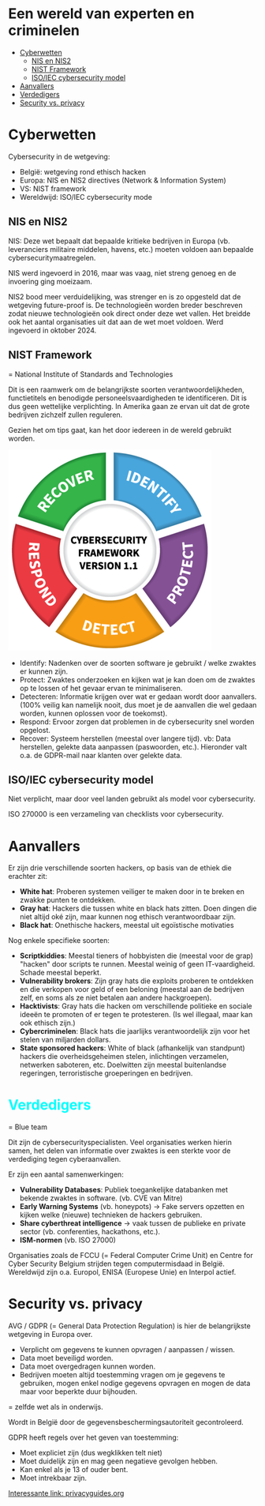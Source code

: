 <h1> Een wereld van experten en criminelen </h1>

- [Cyberwetten](#cyberwetten)
  - [NIS en NIS2](#nis-en-nis2)
  - [NIST Framework](#nist-framework)
  - [ISO/IEC cybersecurity model](#isoiec-cybersecurity-model)
- [Aanvallers](#aanvallers)
- [Verdedigers](#verdedigers)
- [Security vs. privacy](#security-vs-privacy)

# Cyberwetten

Cybersecurity in de wetgeving:

- België: wetgeving rond ethisch hacken
- Europa: NIS en NIS2 directives (Network & Information System)
- VS: NIST framework
- Wereldwijd: ISO/IEC cybersecurity mode

## NIS en NIS2

NIS: Deze wet bepaalt dat bepaalde kritieke bedrijven in Europa (vb. leveranciers militaire middelen, havens, etc.) moeten voldoen aan bepaalde cybersecuritymaatregelen.

NIS werd ingevoerd in 2016, maar was vaag, niet streng genoeg en de invoering ging moeizaam.

NIS2 bood meer verduidelijking, was strenger en is zo opgesteld dat de wetgeving future-proof is. De technologieën worden breder beschreven zodat nieuwe technologieën ook direct onder deze wet vallen. Het breidde ook het aantal organisaties uit dat aan de wet moet voldoen. Werd ingevoerd in oktober 2024.

## NIST Framework

= National Institute of Standards and Technologies

Dit is een raamwerk om de belangrijkste soorten verantwoordelijkheden, functietitels en benodigde personeelsvaardigheden te identificeren. Dit is dus geen wettelijke verplichting. In Amerika gaan ze ervan uit dat de grote bedrijven zichzelf zullen reguleren.

Gezien het om tips gaat, kan het door iedereen in de wereld gebruikt worden.

![NIST-framework](./img/h2/nist.png)

- Identify: Nadenken over de soorten software je gebruikt / welke zwaktes er kunnen zijn.
- Protect: Zwaktes onderzoeken en kijken wat je kan doen om de zwaktes op te lossen of het gevaar ervan te minimaliseren.
- Detecteren: Informatie krijgen over wat er gedaan wordt door aanvallers. (100% veilig kan namelijk nooit, dus moet je de aanvallen die wel gedaan worden, kunnen oplossen voor de toekomst).
- Respond: Ervoor zorgen dat problemen in de cybersecurity snel worden opgelost.
- Recover: Systeem herstellen (meestal over langere tijd). vb: Data herstellen, gelekte data aanpassen (paswoorden, etc.). Hieronder valt o.a. de GDPR-mail naar klanten over gelekte data.

## ISO/IEC cybersecurity model

Niet verplicht, maar door veel landen gebruikt als model voor cybersecurity.

ISO 270000 is een verzameling van checklists voor cybersecurity.

# Aanvallers

Er zijn drie verschillende soorten hackers, op basis van de ethiek die erachter zit:

- **White hat**: Proberen systemen veiliger te maken door in te breken en zwakke punten te ontdekken.
- **Gray hat**: Hackers die tussen white en black hats zitten. Doen dingen die niet altijd oké zijn, maar kunnen nog ethisch verantwoordbaar zijn.
- **Black hat**: Onethische hackers, meestal uit egoïstische motivaties

Nog enkele specifieke soorten:

- **Scriptkiddies**: Meestal tieners of hobbyisten die (meestal voor de grap) "hacken" door scripts te runnen. Meestal weinig of geen IT-vaardigheid. Schade meestal beperkt.
- **Vulnerability brokers**: Zijn gray hats die exploits proberen te ontdekken en die verkopen voor geld of een beloning (meestal aan de bedrijven zelf, en soms als ze niet betalen aan andere hackgroepen).
- **Hacktivists**: Gray hats die hacken om verschillende politieke en sociale ideeën te promoten of er tegen te protesteren. (Is wel illegaal, maar kan ook ethisch zijn.)
- **Cybercriminelen**: Black hats die jaarlijks verantwoordelijk zijn voor het stelen van miljarden dollars.
- **State sponsored hackers**: White of black (afhankelijk van standpunt) hackers die overheidsgeheimen stelen, inlichtingen verzamelen, netwerken saboteren, etc. Doelwitten zijn meestal buitenlandse regeringen, terroristische groeperingen en bedrijven.

# <span style="color: cyan;">Verdedigers</span>

= Blue team

Dit zijn de cybersecurityspecialisten. Veel organisaties werken hierin samen, het delen van informatie over zwaktes is een sterkte voor de verdediging tegen cyberaanvallen.

Er zijn een aantal samenwerkingen:

- **Vulnerability Databases**: Publiek toegankelijke databanken met bekende zwaktes in software. (vb. CVE van Mitre)
- **Early Warning Systems** (vb. honeypots) -> Fake servers opzetten en kijken welke (nieuwe) technieken de hackers gebruiken.
- **Share cyberthreat intelligence** -> vaak tussen de publieke en private sector (vb. conferenties, hackathons, etc.).
- **ISM-normen** (vb. ISO 27000)

Organisaties zoals de FCCU (= Federal Computer Crime Unit) en Centre for Cyber Security Belgium strijden tegen computermisdaad in België. Wereldwijd zijn o.a. Europol, ENISA (Europese Unie) en Interpol actief.

# Security vs. privacy

AVG / GDPR (= General Data Protection Regulation) is hier de belangrijkste wetgeving in Europa over.

- Verplicht om gegevens te kunnen opvragen / aanpassen / wissen.
- Data moet beveiligd worden.
- Data moet overgedragen kunnen worden.
- Bedrijven moeten altijd toestemming vragen om je gegevens te gebruiken, mogen enkel nodige gegevens opvragen en mogen de data maar voor beperkte duur bijhouden.

= zelfde wet als in onderwijs.

Wordt in België door de gegevensbeschermingsautoriteit gecontroleerd.

GDPR heeft regels over het geven van toestemming:

- Moet expliciet zijn (dus wegklikken telt niet)
- Moet duidelijk zijn en mag geen negatieve gevolgen hebben.
- Kan enkel als je 13 of ouder bent.
- Moet intrekbaar zijn.

[Interessante link: privacyguides.org](https://www.privacyguides.org/)
